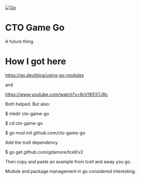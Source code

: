 [![Go](https://github.com/bownie/cto-game-go/actions/workflows/go.yml/badge.svg)](https://github.com/bownie/cto-game-go/actions/workflows/go.yml)

# CTO Game Go

A future thing.

# How I got here

https://go.dev/blog/using-go-modules

and

https://www.youtube.com/watch?v=9cV1KESTJRc

Both helped.  But also:

  $ mkdir cto-game-go

  $ cd cto-game-go

  $ go mod init github.com/cto-game-go

Add the tcell dependency

  $ go get github.com/gdamore/tcell/v2

Then copy and paste an example from tcell and away you go.

Module and package management in go considered interesting.
